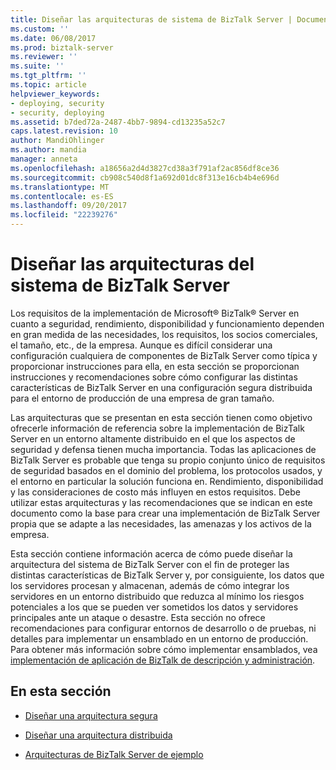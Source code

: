 ```yaml
---
title: Diseñar las arquitecturas de sistema de BizTalk Server | Documentos de Microsoft
ms.custom: ''
ms.date: 06/08/2017
ms.prod: biztalk-server
ms.reviewer: ''
ms.suite: ''
ms.tgt_pltfrm: ''
ms.topic: article
helpviewer_keywords:
- deploying, security
- security, deploying
ms.assetid: b7ded72a-2487-4bb7-9894-cd13235a52c7
caps.latest.revision: 10
author: MandiOhlinger
ms.author: mandia
manager: anneta
ms.openlocfilehash: a18656a2d4d3827cd38a3f791af2ac856df8ce36
ms.sourcegitcommit: cb908c540d8f1a692d01dc8f313e16cb4b4e696d
ms.translationtype: MT
ms.contentlocale: es-ES
ms.lasthandoff: 09/20/2017
ms.locfileid: "22239276"
---
```

# <a name="designing-the-system-architectures-for-biztalk-server"></a>Diseñar las arquitecturas del sistema de BizTalk Server
Los requisitos de la implementación de Microsoft® BizTalk® Server en cuanto a seguridad, rendimiento, disponibilidad y funcionamiento dependen en gran medida de las necesidades, los requisitos, los socios comerciales, el tamaño, etc., de la empresa. Aunque es difícil considerar una configuración cualquiera de componentes de BizTalk Server como típica y proporcionar instrucciones para ella, en esta sección se proporcionan instrucciones y recomendaciones sobre cómo configurar las distintas características de BizTalk Server en una configuración segura distribuida para el entorno de producción de una empresa de gran tamaño.  
  
 Las arquitecturas que se presentan en esta sección tienen como objetivo ofrecerle información de referencia sobre la implementación de BizTalk Server en un entorno altamente distribuido en el que los aspectos de seguridad y defensa tienen mucha importancia. Todas las aplicaciones de BizTalk Server es probable que tenga su propio conjunto único de requisitos de seguridad basados en el dominio del problema, los protocolos usados, y el entorno en particular la solución funciona en. Rendimiento, disponibilidad y las consideraciones de costo más influyen en estos requisitos. Debe utilizar estas arquitecturas y las recomendaciones que se indican en este documento como la base para crear una implementación de BizTalk Server propia que se adapte a las necesidades, las amenazas y los activos de la empresa.  
  
 Esta sección contiene información acerca de cómo puede diseñar la arquitectura del sistema de BizTalk Server con el fin de proteger las distintas características de BizTalk Server y, por consiguiente, los datos que los servidores procesan y almacenan, además de cómo integrar los servidores en un entorno distribuido que reduzca al mínimo los riesgos potenciales a los que se pueden ver sometidos los datos y servidores principales ante un ataque o desastre. Esta sección no ofrece recomendaciones para configurar entornos de desarrollo o de pruebas, ni detalles para implementar un ensamblado en un entorno de producción. Para obtener más información sobre cómo implementar ensamblados, vea [implementación de aplicación de BizTalk de descripción y administración](../core/understanding-biztalk-application-deployment-and-management.md).  
  
## <a name="in-this-section"></a>En esta sección  
  
-   [Diseñar una arquitectura segura](../core/designing-a-secure-architecture.md)  
  
-   [Diseñar una arquitectura distribuida](../core/designing-a-distributed-architecture.md)  
  
-   [Arquitecturas de BizTalk Server de ejemplo](../core/sample-biztalk-server-architectures.md)